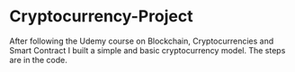# Cryptocurrency-Project
After following the Udemy course on Blockchain, Cryptocurrencies and Smart Contract I built a simple and basic cryptocurrency model. The steps are in the code.
